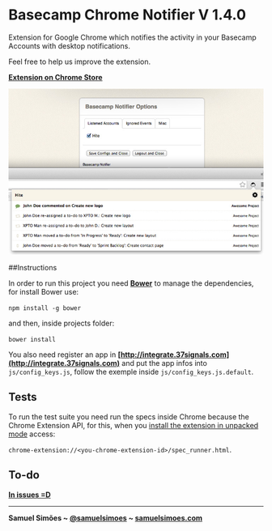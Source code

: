 # Basecamp Chrome Notifier V 1.4.0

Extension for Google Chrome which notifies the activity in your Basecamp Accounts with desktop notifications.

Feel free to help us improve the extension.

**[Extension on Chrome Store](https://chrome.google.com/webstore/detail/basecamp-notifier/fihjmkangcncdhnbnenfipalmcegljii)**

![image](demo.jpg)

##Instructions

In order to run this project you need **[Bower](http://github.com/bower/bower)** to manage the dependencies, for install Bower use:

```npm install -g bower```

and then, inside projects folder:

```bower install```

You also need register an app in **[http://integrate.37signals.com](http://integrate.37signals.com)**  and put the app infos into `js/config_keys.js`, follow the exemple inside `js/config_keys.js.default`.

## Tests

To run the test suite you need run the specs inside Chrome because the Chrome Extension API, for this, when you [install the extension in unpacked mode](http://superuser.com/a/247654/235416) access: 

`chrome-extension://<you-chrome-extension-id>/spec_runner.html`.

## To-do
**[In issues =D](https://github.com/samuelsimoes/Chrome-Basecamp-Notifier/issues?state=open)**

-----------------------------------------

**Samuel Simões ~ [@samuelsimoes](https://twitter.com/samuelsimoes) ~ [samuelsimoes.com](http://samuelsimoes.com)**
